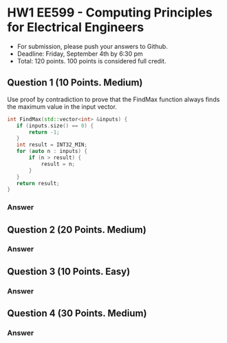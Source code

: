 
# HW1 EE599 - Computing Principles for Electrical Engineers

- For submission, please push your answers to Github.
- Deadline: Friday, September 4th by 6:30 pm
- Total: 120 points. 100 points is considered full credit.

## Question 1 (10 Points. Medium)
Use proof by contradiction to prove that the FindMax function always finds the maximum value in the input vector.
```cpp
int FindMax(std::vector<int> &inputs) {
   if (inputs.size() == 0) {
       return -1;
   }
   int result = INT32_MIN;
   for (auto n : inputs) {
       if (n > result) {
           result = n;
       }
   }
   return result;
}
```

### Answer

## Question 2 (20 Points. Medium)

### Answer

## Question 3 (10 Points. Easy)

### Answer

## Question 4 (30 Points. Medium)

### Answer
